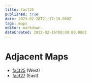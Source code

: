 ```yaml
---
title: fact26
published: true
date: 2023-02-28T21:17:19.000Z
tags: maps
editor: markdown
dateCreated: 2023-02-16T00:00:00.000Z
---
```



# Adjacent Maps
 * [fact25](/maps/fact25) (West)
 * [fact27](/maps/fact27) (East)
